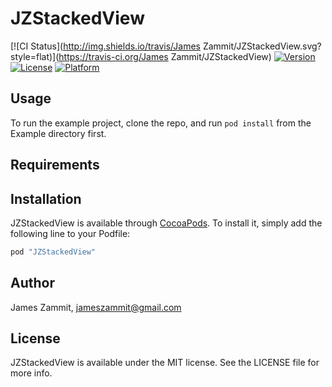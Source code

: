 # JZStackedView

[![CI Status](http://img.shields.io/travis/James Zammit/JZStackedView.svg?style=flat)](https://travis-ci.org/James Zammit/JZStackedView)
[![Version](https://img.shields.io/cocoapods/v/JZStackedView.svg?style=flat)](http://cocoapods.org/pods/JZStackedView)
[![License](https://img.shields.io/cocoapods/l/JZStackedView.svg?style=flat)](http://cocoapods.org/pods/JZStackedView)
[![Platform](https://img.shields.io/cocoapods/p/JZStackedView.svg?style=flat)](http://cocoapods.org/pods/JZStackedView)

## Usage

To run the example project, clone the repo, and run `pod install` from the Example directory first.

## Requirements

## Installation

JZStackedView is available through [CocoaPods](http://cocoapods.org). To install
it, simply add the following line to your Podfile:

```ruby
pod "JZStackedView"
```

## Author

James Zammit, jameszammit@gmail.com

## License

JZStackedView is available under the MIT license. See the LICENSE file for more info.
